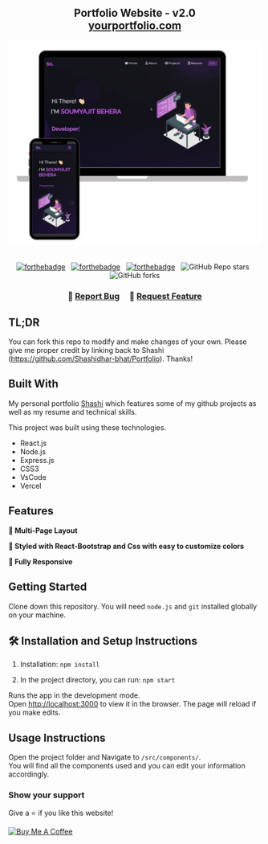 <h2 align="center">
  Portfolio Website - v2.0<br/>
  <a href="https://yourportfolio.com" target="_blank">yourportfolio.com</a>
</h2>
<div align="center">
  <img alt="Demo" src="./Images/readme-img1.png" />
</div>

<br/>

<center>

[![forthebadge](https://forthebadge.com/images/badges/built-with-love.svg)](https://forthebadge.com) &nbsp;
[![forthebadge](https://forthebadge.com/images/badges/made-with-javascript.svg)](https://forthebadge.com) &nbsp;
[![forthebadge](https://forthebadge.com/images/badges/open-source.svg)](https://forthebadge.com) &nbsp;
![GitHub Repo stars](https://img.shields.io/github/stars/yourusername/Portfolio?color=red&logo=github&style=for-the-badge) &nbsp;
![GitHub forks](https://img.shields.io/github/forks/yourusername/Portfolio?color=red&logo=github&style=for-the-badge)

</center>

<h3 align="center">
    🔹
    <a href="https://github.com/yourusername/Portfolio/issues">Report Bug</a> &nbsp; &nbsp;
    🔹
    <a href="https://github.com/yourusername/Portfolio/issues">Request Feature</a>
</h3>

## TL;DR

You can fork this repo to modify and make changes of your own. Please give me proper credit by linking back to Shashi
(https://github.com/Shashidhar-bhat/Portfolio). Thanks!

## Built With

My personal portfolio <a href="https://shashi-portfolio-qe37q782e-shashidhar-bhats-projects.vercel.app/" target="_blank">Shashi</a> which features some of my github projects as well as my resume and technical skills.<br/>

This project was built using these technologies.

- React.js
- Node.js
- Express.js
- CSS3
- VsCode
- Vercel

## Features

**📖 Multi-Page Layout**

**🎨 Styled with React-Bootstrap and Css with easy to customize colors**

**📱 Fully Responsive**

## Getting Started

Clone down this repository. You will need `node.js` and `git` installed globally on your machine.

## 🛠 Installation and Setup Instructions

1. Installation: `npm install`

2. In the project directory, you can run: `npm start`

Runs the app in the development mode.\
Open [http://localhost:3000](http://localhost:3000) to view it in the browser.
The page will reload if you make edits.

## Usage Instructions

Open the project folder and Navigate to `/src/components/`. <br/>
You will find all the components used and you can edit your information accordingly.

### Show your support

Give a ⭐ if you like this website!

<a href="https://www.buymeacoffee.com/yourusername" target="_blank"><img src="https://cdn.buymeacoffee.com/buttons/v2/default-violet.png" alt="Buy Me A Coffee" height= "60px" width= "217px" ></a>
